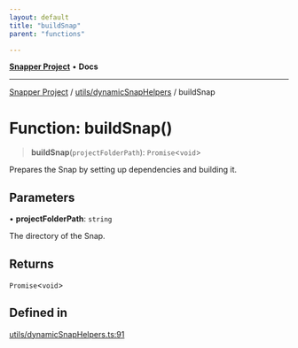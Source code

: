 ```yaml
---
layout: default
title: "buildSnap"
parent: "functions"

---
```

[**Snapper Project**](../../../README.md) • **Docs**

***

[Snapper Project](../../../README.md) / [utils/dynamicSnapHelpers](../README.md) / buildSnap

# Function: buildSnap()

> **buildSnap**(`projectFolderPath`): `Promise`\<`void`\>

Prepares the Snap by setting up dependencies and building it.

## Parameters

• **projectFolderPath**: `string`

The directory of the Snap.

## Returns

`Promise`\<`void`\>

## Defined in

[utils/dynamicSnapHelpers.ts:91](https://github.com/asifqatar/Snapper/blob/631887a19a78ac303c1e0435e30d78f6439baa45/utils/dynamicSnapHelpers.ts#L91)
